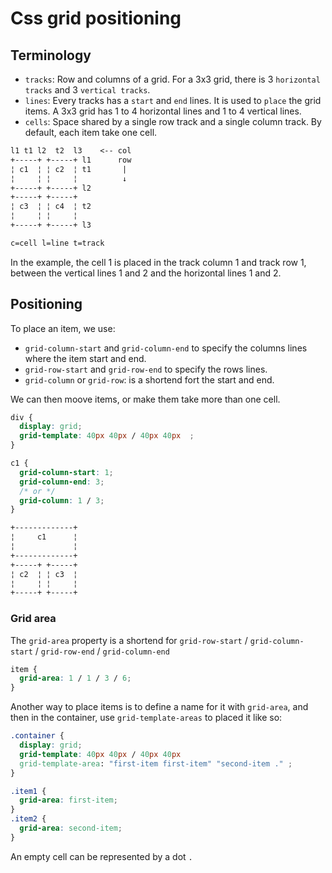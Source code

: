 # Css grid positioning

## Terminology
 
- `tracks`:
     Row and columns of a grid. For a 3x3 grid, there is 3 `horizontal tracks`
     and 3 `vertical tracks`.
- `lines`:
     Every tracks has a `start` and `end` lines. It is used to `place`
     the grid items. A 3x3 grid has 1 to 4 horizontal lines and 1 to 4 vertical lines.
- `cells`:
     Space shared by a single row track and a single column track.
     By default, each item take one cell.

```markdown
l1 t1 l2  t2  l3    <-- col 
+-----+ +-----+ l1      row
¦ c1  ¦ ¦ c2  ¦ t1       |
¦     ¦ ¦     ¦          ↓
+-----+ +-----+ l2
+-----+ +-----+ 
¦ c3  ¦ ¦ c4  ¦ t2
¦     ¦ ¦     ¦
+-----+ +-----+ l3

c=cell l=line t=track
```
In the example, the cell 1 is placed in the track column 1 and track row 1, between the vertical
lines 1 and 2 and the horizontal lines 1 and 2.

## Positioning

To place an item, we use:

- `grid-column-start` and `grid-column-end` to specify the columns lines where the item start and end.
- `grid-row-start` and `grid-row-end` to specify the rows lines.
- `grid-column` or `grid-row`: is a shortend fort the start and end.

We can then moove items, or make them take more than one cell.

```css
div {
  display: grid;
  grid-template: 40px 40px / 40px 40px  ;
}

c1 {
  grid-column-start: 1;
  grid-column-end: 3;
  /* or */
  grid-column: 1 / 3;
}
```

```md
+-------------+
¦     c1      ¦
¦             ¦
+-------------+
+-----+ +-----+
¦ c2  ¦ ¦ c3  ¦
¦     ¦ ¦     ¦
+-----+ +-----+
```

### Grid area

The `grid-area` property is a shortend for `grid-row-start` / `grid-column-start` /
`grid-row-end` / `grid-column-end`

```css
item {
  grid-area: 1 / 1 / 3 / 6;
}
```

Another way to place items is to define a name for it with  `grid-area`, and
then in the container, use `grid-template-areas` to placed it like so:

```css
.container {
  display: grid;
  grid-template: 40px 40px / 40px 40px 
  grid-template-area: "first-item first-item" "second-item ." ;
}

.item1 {
  grid-area: first-item;
}
.item2 {
  grid-area: second-item;
}
```
An empty cell can be represented by a dot `.`
